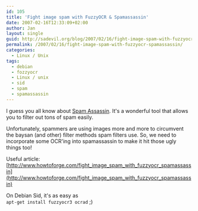 ```yaml
---
id: 105
title: 'Fight image spam with FuzzyOCR & Spamassassin'
date: 2007-02-16T12:33:09+02:00
author: Jan
layout: single
guid: http://sadevil.org/blog/2007/02/16/fight-image-spam-with-fuzzyocr-spamassassin/
permalink: /2007/02/16/fight-image-spam-with-fuzzyocr-spamassassin/
categories:
  - Linux / Unix
tags:
  - debian
  - fozzyocr
  - Linux / unix
  - sid
  - spam
  - spamassassin
---
```

I guess you all know about [Spam Assassin](http://spamassassin.apache.org/). It's a wonderful tool that allows you to filter out tons of spam easily.

Unfortunately, spammers are using images more and more to circumvent the baysan (and other) filter methods spam filters use. So, we need to incorporate some OCR'ing into spamassassin to make it hit those ugly things too!

Useful article: [http://www.howtoforge.com/fight_image_spam_with_fuzzyocr_spamassassin](http://www.howtoforge.com/fight_image_spam_with_fuzzyocr_spamassassin)

On Debian Sid, it's as easy as  
`apt-get install fuzzyocr3 ocrad` ;)